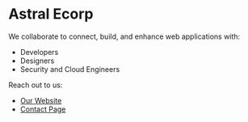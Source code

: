 # Astral Ecorp

We collaborate to connect, build, and enhance web applications with:

* Developers
* Designers
* Security and Cloud Engineers

Reach out to us:

* [Our Website](https://astralecorp.vercel.app)
* [Contact Page](https://astralecorp.vercel.app/contact)
